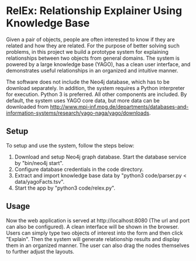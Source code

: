 # RelEx: Relationship Explainer Using Knowledge Base

Given a pair of objects, people are often interested to know if they are related and how they are related. For the purpose of better solving such problems, in this project we build a prototype system for explaining relationships between two objects from general domains. The system is powered by a large knowledge base (YAGO), has a clean user interface, and demonstrates useful relationships in an organized and intuitive manner.

The software does not include the Neo4j database, which has to be download separately. In addition, the system requires a Python interpreter for execution. Python 3 is preferred. All other components are included. By default, the system uses YAGO core data, but more data can be downloaded from http://www.mpi-inf.mpg.de/departments/databases-and-information-systems/research/yago-naga/yago/downloads.

## Setup
To setup and use the system, follow the steps below:

1. Download and setup Neo4j graph database. Start the database service by "bin/neo4j start".
2. Configure database credentials in the code directory.
3. Extract and import knowledge base data by "python3 code/parser.py < data/yagoFacts.tsv".
4. Start the app by "python3 code/relex.py".

## Usage

Now the web application is served at http://localhost:8080 (The url and port can also be configured). A clean interface will be shown in the browser. Users can simply type two objects of interest into the form and then click "Explain". Then the system will generate relationship results and display them in an organized manner. The user can also drag the nodes themselves to further adjust the layouts.
